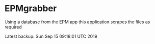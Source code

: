 # EPMgrabber
Using a database from the EPM app this application scrapes the files as required


Latest backup: Sun Sep 15 09:18:01 UTC 2019
